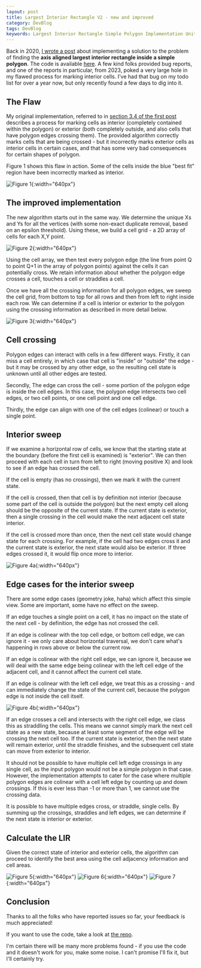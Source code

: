 ```yaml
---
layout: post
title: Largest Interior Rectangle V2 - new and improved
category: DevBlog
tags: DevBlog
keywords: Largest Interior Rectangle Simple Polygon Implementation Unity3d Mathematics
---
```

Back in 2020, [I wrote a post][post_1] about implementing a solution to the problem
of finding the **axis aligned largest interior rectangle inside a simple polygon**. The code is available [here][the_repo]. 
A few kind folks provided bug reports, and one of the reports in particular, from 2023, poked a very large
hole in my flawed process for marking interior cells. I've had that bug on my todo list for over a year now,
but only recently found a few days to dig into it.

## The Flaw

My original implementation, referred to in [section 3.4 of the first post][post_1_section_3_4] describes a process
for marking cells as interior (completely contained within the polygon) or exterior (both completely outside, and
also cells that have polygon edges crossing them). The provided algorithm correctly marks cells that are being
crossed - but it incorrectly marks exterior cells as interior cells in certain cases, and that has some very
bad consequences for certain shapes of polygon.

Figure 1 shows this flaw in action. Some of the cells inside the blue "best fit" region have been incorrectly marked
as interior.


![Figure 1](/assets/images/lirv2/lirv2_flawed.png "Figure 1: I'm not certain, but I don't think that's completely inside the polygon."){:width="640px"}


## The improved implementation

The new algorithm starts out in the same way. We determine the unique Xs and Ys for all the vertices (with some
non-exact duplicate removal, based on an epsilon threshold). Using these, we build a cell grid - a 2D array of cells
for each X,Y point.

![Figure 2](/assets/images/lirv2/lirv2_cellarray.png "Figure 2: The cell array."){:width="640px"}

Using the cell array, we then test every polygon edge (the line from point Q to point Q+1 in the array of polygon
points) against the cells it can potentially cross. We retain information about whether the polygon edge crosses a cell,
touches a cell or straddles a cell.

Once we have all the crossing information for all polygon edges, we sweep the cell grid, from bottom to
top for all rows and then from left to right inside each row. We can determine if a cell is interior or exterior
to the polygon using the crossing information as described in more detail below.

![Figure 3](/assets/images/lirv2/lirv2_interiorcells.png "Figure 3: Interior cells."){:width="640px"}

## Cell crossing

Polygon edges can interact with cells in a few different ways. Firstly, it can miss a cell entirely, in which case that cell
is "inside" or "outside" the edge - but it may be crossed by any other edge, so the resulting cell state is unknown
until all other edges are tested.

Secondly, The edge can cross the cell - some portion of the polygon edge is inside the cell edges. In this case, the
polygon edge intersects two cell edges, or two cell points, or one cell point and one cell edge.

Thirdly, the edge can align with one of the cell edges (colinear) or touch a single point.

## Interior sweep

If we examine a horizontal row of cells, we know that the starting state at the boundary (before the first cell is examined) is
"exterior". We can then proceed with each cell in turn from left to right (moving positive X) and look to see if an edge
has crossed the cell.

If the cell is empty (has no crossings), then we mark it with the current state.

If the cell is crossed, then that cell is by definition not interior (because some part of the cell is outside the polygon)
but the next empty cell along should be the opposite of the current state. If the current state is exterior, then a single crossing
in the cell would make the next adjacent cell state interior.

If the cell is crossed more than once, then the next cell state would change state for each crossing. For example, if the
cell had two edges cross it and the current state is exterior, the next state would also be exterior. If three edges
crossed it, it would flip once more to interior.

![Figure 4a](/assets/images/lirv2/lirv2_sweep.png "Figure 4a: Cell state during sweep."){:width="640px"}

## Edge cases for the interior sweep

There are some edge cases (geometry joke, haha) which affect this simple view. Some are important, some have no effect on
the sweep.

If an edge touches a single point on a cell, it has no impact on the state of the next cell - by definition, the edge
has not crossed the cell.

If an edge is colinear with the top cell edge, or bottom cell edge, we can ignore it - we only care about horizontal
traversal, we don't care what's happening in rows above or below the current row.

If an edge is colinear with the right cell edge, we can ignore it, because we will deal with the same edge being
colinear with the left cell edge of the adjacent cell, and it cannot affect the current cell state.

If an edge is colinear with the left cell edge, we treat this as a crossing - and can immediately change the state
of the current cell, because the polygon edge is not inside the cell itself.

![Figure 4b](/assets/images/lirv2/lirv2_cellcross.png "Figure 4b: Types of cell crossing."){:width="640px"}

If an edge crosses a cell and intersects with the right cell edge, we class this as straddling the cells. This means
we cannot simply mark the next cell state as a new state, because at least some segment of the edge will be crossing
the next cell too. If the current state is exterior, then the next state will remain exterior, until the straddle
finishes, and the subsequent cell state can move from exterior to interior.

It should not be possible to have multiple cell left edge crossings in any single cell, as the input polygon would not
be a simple polygon in that case. However, the implementation attempts to cater for the case where multiple polygon
edges are colinear with a cell left edge by counting up and down crossings. If this is ever less than -1 or more than 1,
we cannot use the crossing data.

It is possible to have multiple edges cross, or straddle, single cells. By summing up the crossings, straddles and
left edges, we can determine if the next state is interior or exterior.

## Calculate the LIR

Given the correct state of interior and exterior cells, the algorithm can proceed to identify the best area using
the cell adjacency information and cell areas.

![Figure 5](/assets/images/lirv2/lirv2_working.png "Figure 5: Correct LIR."){:width="640px"}
![Figure 6](/assets/images/lirv2/lirv2_working2.png "Figure 6: Correct LIR for issue 6."){:width="640px"}
![Figure 7](/assets/images/lirv2/lirv2_working4.png "Figure 7: Correct LIR for issue 7."){:width="640px"}

## Conclusion

Thanks to all the folks who have reported issues so far, your feedback is much appreciated!

If you want to use the code, take a look at [the repo][the_repo].

I'm certain there will be many more problems found - if you use the code and it doesn't work for you, make some noise.
I can't promise I'll fix it, but I'll certainly try.






[post_1]: https://evryway.com/largest-interior/
[post_1_section_3_4]: https://evryway.com/largest-interior/#step4

[the_repo]: https://github.com/Evryway/lir

